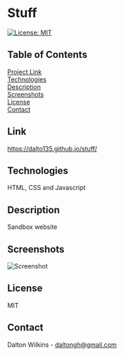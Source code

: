 # Stuff

[![License: MIT](https://img.shields.io/badge/License-MIT-blue.svg)](https://opensource.org/licenses/MIT)

## Table of Contents
[Project Link](#Link)  
[Technologies](#Technologies)  
[Description](#Description)  
[Screenshots](#Screenshots)  
[License](#License)  
[Contact](#Contact)

## Link
https://dalto135.github.io/stuff/

## Technologies
HTML, CSS and Javascript

## Description
Sandbox website

## Screenshots
![Screenshot](assets/images/screenshot.png)

## License
MIT

## Contact
Dalton Wilkins - daltongh@gmail.com
